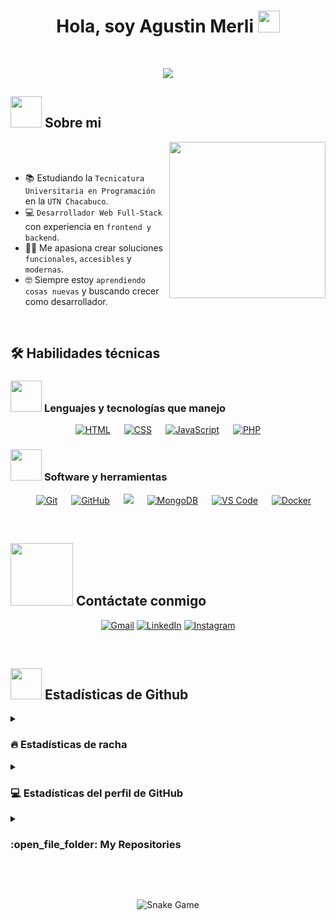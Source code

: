 <h1 align="center"><b>Hola, soy Agustin Merli </b><img src="https://media.giphy.com/media/hvRJCLFzcasrR4ia7z/giphy.gif" width="35"></h1>

<br>

<p align="center">
  <a href="https://github.com/DenverCoder1/readme-typing-svg">
    <img src="https://readme-typing-svg.herokuapp.com?font=Fira+Code&color=00FFFF&size=24&center=true&vCenter=true&width=700&height=100&lines=Estudiante+universitario+de+programación;Apasionado+por+el+desarrollo+web;Siempre+buscando+mejorar">
  </a>
</p>

## <picture><img src = "https://github.com/7oSkaaa/7oSkaaa/blob/main/Images/about_me.gif?raw=true" width = 50px></picture> Sobre mi

<picture> <img align="right" src="https://github.com/7oSkaaa/7oSkaaa/blob/main/Images/Right_Side.gif?raw=true" width = 250px></picture>

<br><br>

- :books: Estudiando la `Tecnicatura Universitaria en Programación` en la `UTN Chacabuco`.
- :computer: `Desarrollador Web Full-Stack` con experiencia en `frontend y backend`.
- :technologist: Me apasiona crear soluciones `funcionales`, `accesibles` y `modernas`.
- :nerd_face: Siempre estoy `aprendiendo cosas nuevas` y buscando crecer como desarrollador.

<br>

## 🛠️ Habilidades técnicas

### <picture> <img src = "https://github.com/7oSkaaa/7oSkaaa/blob/main/Images/Programming_Languages.gif?raw=true" width = 50px>  </picture> Lenguajes y tecnologías que manejo

<p align="center"> 
  &emsp; 
    <a href="#" target="_blank"> <img alt="HTML" src="https://img.shields.io/badge/HTML5%20-%23E34F26.svg?style=plastic&logo=html5&logoColor=white"></a>   
  &emsp;
    <a href="#" target="_blank"><img alt="CSS" src="https://img.shields.io/badge/CSS%20-%231572B6.svg?style=plastic&logo=css3&logoColor=white"></a> 
  &emsp;
    <a href="#" target="_blank"> <img alt="JavaScript" src="https://img.shields.io/badge/JavaScript%20-%23F7DF1E.svg?style=plastic&logo=javascript&logoColor=black"></a>
  &emsp;
    <a href="#" target="_blank"> <img alt="PHP" src="https://img.shields.io/badge/PHP-%23777BB4.svg?style=plastic&logo=php&logoColor=white"></a>
  &emsp;
</p>

 ### <picture> <img src = "https://github.com/7oSkaaa/7oSkaaa/blob/main/Images/Software_Tools.gif?raw=true" width = 50px>  </picture> Software y herramientas
 
<p align="center">
  &emsp;
    <a href="#"><img alt="Git" src="https://img.shields.io/badge/Git%20-%23F05033.svg?style=plastic&logo=git&logoColor=white"></a>
  &emsp;
    <a href="#"><img alt="GitHub" src="https://img.shields.io/badge/github-%23181717.svg?style=plastic&logo=github&logoColor=white"></a>
  &emsp;
    <a href="#"><img src="https://img.shields.io/badge/mysql-%234479A1.svg?&style=plastic&logo=mysql&logoColor=white"/></a>
  &emsp;
    <a href="https://www.mongodb.com/" target="_blank"><img alt="MongoDB" src="https://img.shields.io/badge/mongodb-%2347A248.svg?style=plastic&logo=mongodb&logoColor=white"></a>
  &emsp;
    <a href="https://code.visualstudio.com/" target="_blank"><img alt="VS Code" src="https://img.shields.io/badge/VS_Code-%23007ACC.svg?style=plastic&logo=visual-studio-code&logoColor=white"></a>
  &emsp;
    <a href="https://www.docker.com/" target="_blank"><img alt="Docker" src="https://img.shields.io/badge/docker-%230db7ed.svg?style=plastic&logo=docker&logoColor=white"></a>
</p>

<br>

## <picture> <img src="https://github.com/7oSkaaa/7oSkaaa/blob/main/Images/Connect-with-me.gif?raw=true" width="100px"> </picture> Contáctate conmigo
<p align="center">
	<a href="mailto:agustinmerli81@gmail.com"><img img src="https://img.shields.io/badge/gmail-%23EA4335.svg?style=plastic&logo=gmail&logoColor=white" alt="Gmail"/></a>
	<a href="https://www.linkedin.com/in/agust%C3%ADn-merli-90ab2b35a/"><img src="https://img.shields.io/badge/linkedin-%230A66C2.svg?style=plastic&logo=linkedin&logoColor=white" alt="LinkedIn"/></a>
	<a href="https://www.instagram.com/agustin__merli/"><img src="https://img.shields.io/badge/instagram-%23E4405F.svg?style=plastic&logo=instagram&logoColor=white" alt="Instagram"/></a>
</p>

<br>

## <picture> <img src = "https://github.com/7oSkaaa/7oSkaaa/blob/main/Images/Statistics.gif?raw=true" width = 50px>  </picture> Estadísticas de Github

<details><summary><h3> 🔥 Estadísticas de racha</h3></summary>

----	

<p align="center"><img src="https://github-readme-streak-stats.herokuapp.com/?user=agusmerli&theme=tokyonight_duo" alt="agusmerli" /></p>

</details>
  
<details><summary><h3>💻 Estadísticas del perfil de GitHub</h3></summary>

----
	
<p align="center">
    <a href="https://github.com/anuraghazra/github-readme-stats">
	    <img alt="agusmerli's Github Stats" src="https://github-readme-stats.vercel.app/api?username=agusmerli&show_icons=true&count_private=true&locale=en&theme=tokyonight&layout=compact" height="230px"/></a>
	  <img src="https://github-readme-stats.vercel.app/api/top-langs?username=agusmerli&langs_count=10&show_icons=true&locale=en&theme=tokyonight" alt="agusmerli" height="230px"/>
<br/>

  <b>Nota:</b> Los lenguajes principales son solo una métrica de los idiomas que componen mi código público y no reflejan la experiencia o el nivel de habilidad.
  </p>
</details>

<details><summary><h3> :open_file_folder: My Repositories </h3></summary>

----
	
<div>
  <p align="center">
	<a href="https://github.com/agusmerli/BlogMovies"><img src="https://github-readme-stats.vercel.app/api/pin/?username=agusmerli&repo=BlogMovies&theme=tokyonight" alt="GitHub Stats" /></a>
	<a href="https://github.com/agusmerli/Portfolio"><img src="https://github-readme-stats.vercel.app/api/pin/?username=agusmerli&repo=Portfolio&theme=tokyonight" alt="GitHub Stats" /></a>
  </p>
</div>
</details>

</br></br>

<p align="center">
  <img src="https://github.com/agusmerli/agusmerli/blob/output/github-contribution-grid-snake.svg" alt="Snake Game"/>
</p>
